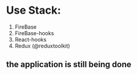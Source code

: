 # Use Stack: 
1) FireBase
2) FireBase-hooks
3) React-hooks
4) Redux (@reduxtoolkit)

## the application is still being done
